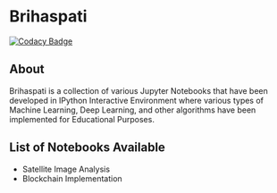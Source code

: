 # Brihaspati

[![Codacy Badge](https://api.codacy.com/project/badge/Grade/aa9706fb37fb496187c0e20ee78f2a4b)](https://www.codacy.com/manual/HarshCasper/Brihaspati?utm_source=github.com&amp;utm_medium=referral&amp;utm_content=HarshCasper/Brihaspati&amp;utm_campaign=Badge_Grade)

## About 

Brihaspati is a collection of various Jupyter Notebooks that have been developed in IPython Interactive Environment where various types of Machine Learning, Deep Learning, and other algorithms have been implemented for Educational Purposes.

## List of Notebooks Available 

- Satellite Image Analysis
- Blockchain Implementation 
